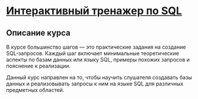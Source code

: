 # [Интерактивный тренажер по SQL](https://stepik.org/course/63054)

## Описание курса

В курсе большинство шагов — это практические задания на создание SQL-запросов. Каждый шаг включает  минимальные теоретические аспекты по базам данных или языку SQL, примеры похожих запросов и пояснение к реализации.

Данный курс направлен на то, чтобы научить слушателя создавать базы данных и реализовывать запросы к ним на языке SQL  для различных предметных областей.
